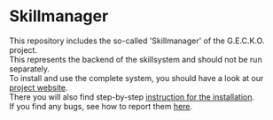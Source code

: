 # Skillmanager

This repository includes the so-called 'Skillmanager' of the G.E.C.K.O. project.  
This represents the backend of the skillsystem and should not be run separately.  
To install and use the complete system, you should have a look at our [project website](https://gecko-voice-assistant.github.io/gecko/).  
There you will also find step-by-step [instruction for the installation](https://gecko-voice-assistant.github.io/gecko/docs/installation/).  
If you find any bugs, see how to report them [here](https://gecko-voice-assistant.github.io/gecko/docs/contributing/how-to/#how-to-file-an-issue).

